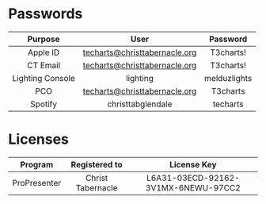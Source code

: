 <!-- TITLE: Private Info -->
# Passwords
| Purpose | User | Password |
| --- | --- | --- |
| Apple ID | techarts@christtabernacle.org | T3charts! |
| CT Email | techarts@christtabernacle.org | T3charts! |
| Lighting Console | lighting | melduzlights |
| PCO | techarts@christtabernacle.org | T3charts |
| Spotify | christtabglendale | techarts |

# Licenses
| Program | Registered to | License Key |
| --- | --- | --- |
| ProPresenter | Christ Tabernacle | L6A31-03ECD-92162-3V1MX-6NEWU-97CC2 |

<style>td { text-align: center; }</style>
